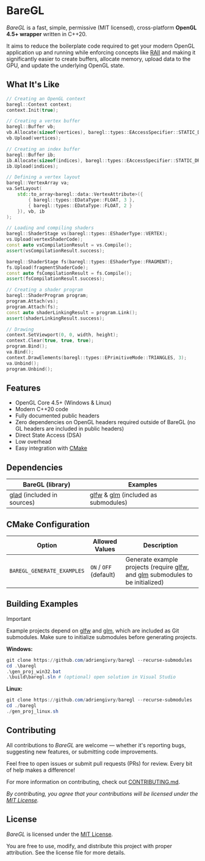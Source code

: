 # BareGL

*BareGL* is a fast, simple, permissive (MIT licensed), cross-platform **OpenGL 4.5+ wrapper** written in C++20.

It aims to reduce the boilerplate code required to get your modern OpenGL application up and running while enforcing concepts like [RAII](https://en.wikipedia.org/wiki/Resource_acquisition_is_initialization) and making it significantly easier to create buffers, allocate memory, upload data to the GPU, and update the underlying OpenGL state.

## What It's Like
```cpp
// Creating an OpenGL context
baregl::Context context;
context.Init(true);

// Creating a vertex buffer
baregl::Buffer vb;
vb.Allocate(sizeof(vertices), baregl::types::EAccessSpecifier::STATIC_DRAW);
vb.Upload(vertices);

// Creating an index buffer
baregl::Buffer ib;
ib.Allocate(sizeof(indices), baregl::types::EAccessSpecifier::STATIC_DRAW);
ib.Upload(indices);

// Defining a vertex layout
baregl::VertexArray va;
va.SetLayout(
    std::to_array<baregl::data::VertexAttribute>({
        { baregl::types::EDataType::FLOAT, 3 },
        { baregl::types::EDataType::FLOAT, 2 }
    }), vb, ib
);

// Loading and compiling shaders
baregl::ShaderStage vs(baregl::types::EShaderType::VERTEX);
vs.Upload(vertexShaderCode);
const auto vsCompilationResult = vs.Compile();
assert(vsCompilationResult.success);

baregl::ShaderStage fs(baregl::types::EShaderType::FRAGMENT);
fs.Upload(fragmentShaderCode);
const auto fsCompilationResult = fs.Compile();
assert(fsCompilationResult.success);

// Creating a shader program
baregl::ShaderProgram program;
program.Attach(vs);
program.Attach(fs);
const auto shaderLinkingResult = program.Link();
assert(shaderLinkingResult.success);

// Drawing
context.SetViewport(0, 0, width, height);
context.Clear(true, true, true);
program.Bind();
va.Bind();
context.DrawElements(baregl::types::EPrimitiveMode::TRIANGLES, 3);
va.Unbind();
program.Unbind();
```

## Features
- OpenGL Core 4.5+ (Windows & Linux)
- Modern C++20 code
- Fully documented public headers
- Zero dependencies on OpenGL headers required outside of BareGL (no GL headers are included in public headers)
- Direct State Access (DSA)
- Low overhead
- Easy integration with [CMake](https://cmake.org/)

## Dependencies
| BareGL (library) | Examples |
| - | - |
| [glad](https://github.com/Dav1dde/glad) (included in sources) | [glfw](https://github.com/glfw/glfw) & [glm](https://github.com/g-truc/glm) (included as submodules) |

## CMake Configuration
| Option | Allowed Values | Description |
| - | - | - |
| `BAREGL_GENERATE_EXAMPLES` |  `ON` / `OFF` (default) | Generate example projects (require [glfw](https://github.com/glfw/glfw), and [glm](https://github.com/g-truc/glm) submodules to be initialized) |

## Building Examples
> [!IMPORTANT]
> Example projects depend on [glfw](https://github.com/glfw/glfw) and [glm](https://github.com/g-truc/glm), which are included as Git submodules. Make sure to initialize submodules before generating projects.

**Windows:**
```powershell
git clone https://github.com/adriengivry/baregl --recurse-submodules
cd .\baregl
.\gen_proj_win32.bat
.\build\baregl.sln # (optional) open solution in Visual Studio
```

**Linux:**
```powershell
git clone https://github.com/adriengivry/baregl --recurse-submodules
cd ./baregl
./gen_proj_linux.sh
```

## Contributing
All contributions to *BareGL* are welcome — whether it's reporting bugs, suggesting new features, or submitting code improvements.

Feel free to open issues or submit pull requests (PRs) for review. Every bit of help makes a difference!

For more information on contributing, check out [CONTRIBUTING.md](CONTRIBUTING.md).

*By contributing, you agree that your contributions will be licensed under the [MIT License](LICENSE).*


## License
*BareGL* is licensed under the [MIT License](LICENSE).

You are free to use, modify, and distribute this project with proper attribution. See the license file for more details.